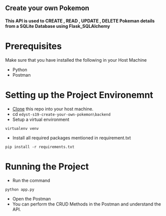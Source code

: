 ## Create your own Pokemon

<h4> This <b>API</b> is used to <b>CREATE , READ , UPDATE , DELETE</b> Pokeman details from a SQLite Database using Flask_SQLAlchemy </h4>  

# Prerequisites

Make sure that you have installed the following in your Host Machine
* Python
* Postman 

# Setting up the Project Environemnt

* [Clone](https://github.com/venkatpantham/edyst-s19-create-your-own-pokemon.git) this repo into your host machine.
* cd ⁨`edyst-s19-create-your-own-pokemon\backend`
* Setup a virtual environment
``` shell
virtualenv venv
```
* Install all required packages mentioned in requirement.txt
``` shell
pip install -r requirements.txt
```

# Running the Project
     
* Run the command 
``` shell
python app.py
```
* Open the Postman 
* You can perform the CRUD Methods in the Postman and understand the API.
